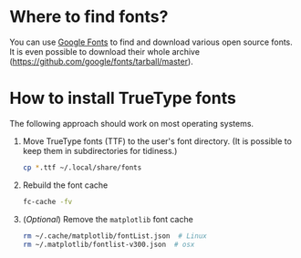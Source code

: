 # Where to find fonts?
You can use [Google Fonts](https://github.com/google/fonts) to find and
download various open source fonts. It is even possible to download their whole
archive (https://github.com/google/fonts/tarball/master).

# How to install TrueType fonts
The following approach should work on most operating systems.

1. Move TrueType fonts (TTF) to the user's font directory.
   (It is possible to keep them in subdirectories for tidiness.)
   ```bash
   cp *.ttf ~/.local/share/fonts
    ```

2. Rebuild the font cache
   ```bash
   fc-cache -fv
    ```

3. (_Optional_) Remove the ``matplotlib`` font cache
   ```bash
   rm ~/.cache/matplotlib/fontList.json  # Linux
   rm ~/.matplotlib/fontlist-v300.json  # osx
   ```
